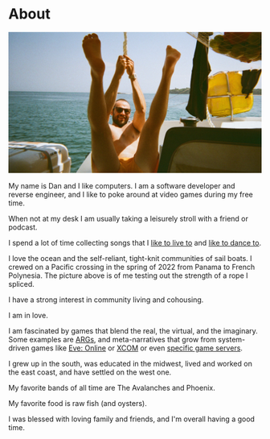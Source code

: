 # About

![Me](me.jpeg)

My name is Dan and I like computers. I am a software developer and reverse engineer, and I like to poke around at video games during my free time.

When not at my desk I am usually taking a leisurely stroll with a friend or podcast.

I spend a lot of time collecting songs that I [like to live to](https://open.spotify.com/playlist/2lUlj6v5jLZbZH445sVQ1E?si=fa9cbd9186b244be) and [like to dance to](https://open.spotify.com/playlist/1jwv5F1BttjtnspQjZtYZz?si=723e33487db249e3).

I love the ocean and the self-reliant, tight-knit communities of sail boats. I crewed on a Pacific crossing in the spring of 2022 from Panama to French Polynesia. The picture above is of me testing out the strength of a rope I spliced.

I have a strong interest in community living and cohousing.

I am in love.

I am fascinated by games that blend the real, the virtual, and the imaginary. Some examples are [ARGs](https://en.wikipedia.org/wiki/Alternate_reality_game), and meta-narratives that grow from system-driven games like [Eve: Online](https://web.archive.org/web/20090208102142/http://www.shacknews.com/featuredarticle.x?id=527) or [XCOM](https://old.reddit.com/r/Xcom/comments/3f0jox/who_was_your_favourite_soldier_and_why/) or even [specific game servers](https://2b2t.miraheze.org/wiki/2b2t).

I grew up in the south, was educated in the midwest, lived and worked on the east coast, and have settled on the west one.

My favorite bands of all time are The Avalanches and Phoenix.

My favorite food is raw fish (and oysters).

I was blessed with loving family and friends, and I'm overall having a good time.
